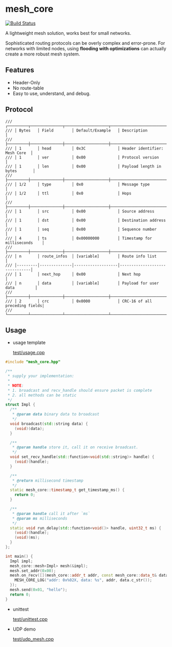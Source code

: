 # mesh_core

[![Build Status](https://github.com/shuai132/mesh_core/workflows/CI/badge.svg)](https://github.com/shuai132/mesh_core/actions?workflow=CI)

A lightweight mesh solution, works best for small networks.

Sophisticated routing protocols can be overly complex and error-prone. For networks with limited nodes, using **flooding
with optimizations**  can actually create a more robust mesh system.

## Features

* Header-Only
* No route-table
* Easy to use, understand, and debug.

## Protocol

```text
/// ┌─────────┬──────────────┬───────────────────┬───────────────────────────────┐
/// │ Bytes   │ Field        │ Default/Example   │ Description                   │
/// ├─────────┼──────────────┼───────────────────┼───────────────────────────────┤
/// │ 1       │ head         │ 0x3C              │ Header identifier: Mesh Core  │
/// │ 1       │ ver          │ 0x00              │ Protocol version              │
/// │ 1       │ len          │ 0x00              │ Payload length in bytes       │
/// ├─────────┼──────────────┼───────────────────┼───────────────────────────────┤
/// │ 1/2     │ type         │ 0x0               │ Message type                  │
/// │ 1/2     │ ttl          │ 0x0               │ Hops                          │
/// ├─────────┼──────────────┼───────────────────┼───────────────────────────────┤
/// │ 1       │ src          │ 0x00              │ Source address                │
/// │ 1       │ dst          │ 0x00              │ Destination address           │
/// │ 1       │ seq          │ 0x00              │ Sequence number               │
/// │ 4       │ ts           │ 0x00000000        │ Timestamp for milliseconds    │
/// ├─────────┼──────────────┼───────────────────┼───────────────────────────────┤
/// │ n       │ route_infos  │ [variable]        │ Route info list               │
/// │---------│--------------│-------------------│-------------------------------│
/// │ 1       │ next_hop     │ 0x00              │ Next hop                      │
/// │ n       │ data         │ [variable]        │ Payload for user data         │
/// ├─────────┼──────────────┼───────────────────┼───────────────────────────────┤
/// │ 2       │ crc          │ 0x0000            │ CRC-16 of all preceding fields│
/// └─────────┴──────────────┴───────────────────┴───────────────────────────────┘
```

## Usage

* usage template

  [test/usage.cpp](test/usage.cpp)

```c++
#include "mesh_core.hpp"

/**
 * supply your implementation:
 *
 * NOTE:
 * 1. broadcast and recv_handle should ensure packet is complete
 * 2. all methods can be static
 */
struct Impl {
  /**
   * @param data binary data to broadcast
   */
  void broadcast(std::string data) {
    (void)(data);
  }

  /**
   * @param handle store it, call it on receive broadcast.
   */
  void set_recv_handle(std::function<void(std::string)> handle) {
    (void)(handle);
  }

  /**
   * @return millisecond timestamp
   */
  static mesh_core::timestamp_t get_timestamp_ms() {
    return 0;
  }

  /**
   * @param handle call it after `ms`
   * @param ms milliseconds
   */
  static void run_delay(std::function<void()> handle, uint32_t ms) {
    (void)(handle);
    (void)(ms);
  }
};

int main() {
  Impl impl;
  mesh_core::mesh<Impl> mesh(&impl);
  mesh.set_addr(0x00);
  mesh.on_recv([](mesh_core::addr_t addr, const mesh_core::data_t& data) {
    MESH_CORE_LOG("addr: 0x%02X, data: %s", addr, data.c_str());
  });
  mesh.send(0x01, "hello");
  return 0;
}
```

* unittest

  [test/unittest.cpp](test/unittest.cpp)

* UDP demo

  [test/udp_mesh.cpp](test/udp_mesh.cpp)
